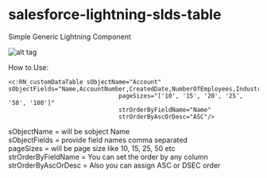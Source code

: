 # salesforce-lightning-slds-table
Simple Generic Lightning Component

![alt tag](http://picpaste.com/pics/lightning_table-d24rSlQw.1481880700.PNG)


How to Use:
```
<c:RN_customDataTable sObjectName="Account" sObjectFields="Name,AccountNumber,CreatedDate,NumberOfEmployees,Industry"
                               pageSizes="['10', '15', '20', '25', '50', '100']"
                               strOrderByFieldName="Name"
                               strOrderByAscOrDesc="ASC"/>
```


sObjectName = will be sobject Name <br/>
sObjectFields = provide field names comma separated <br/>
pageSizes = will be page size like 10, 15, 25, 50 etc <br/>
strOrderByFieldName = You can set the order by any column<br/>
strOrderByAscOrDesc = Also you can assign ASC or DSEC order



